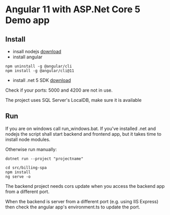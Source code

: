 # Angular 11 with ASP.Net Core 5 Demo app

## Install

- insall nodejs [download](https://nodejs.org/en/download/)
- install angular
```
npm uninstall -g @angular/cli
npm install -g @angular/cli@11
```
- install .net 5 SDK [download](https://dotnet.microsoft.com/download/dotnet/5.0)

Check if your ports: 5000 and 4200 are not in use. 

The project uses SQL Server's LocalDB, make sure it is available

## Run

If you are on windows call run_windows.bat. If you've installed .net and nodejs the script shall start backend and frontend app, but it takes time to install node modules.

Otherwise run manually:
```
dotnet run --project "projectname"
```
```
cd src/billing-spa
npm install
ng serve -o
```

The backend project needs cors update when you access the backend app from a different port.

When the backend is server from a different port (e.g. using IIS Express) then check the angular app's environment.ts to update the port.

